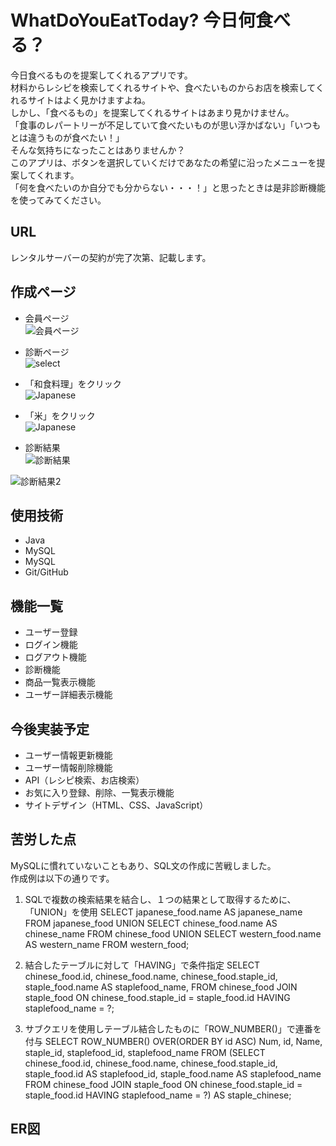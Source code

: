 # WhatDoYouEatToday? 今日何食べる？               

今日食べるものを提案してくれるアプリです。     
材料からレシピを検索してくれるサイトや、食べたいものからお店を検索してくれるサイトはよく見かけますよね。     
しかし、「食べるもの」を提案してくれるサイトはあまり見かけません。      
「食事のレパートリーが不足していて食べたいものが思い浮かばない」「いつもとは違うものが食べたい！」    
そんな気持ちになったことはありませんか？      
このアプリは、ボタンを選択していくだけであなたの希望に沿ったメニューを提案してくれます。      
「何を食べたいのか自分でも分からない・・・！」と思ったときは是非診断機能を使ってみてください。  

## URL
レンタルサーバーの契約が完了次第、記載します。

## 作成ページ
- 会員ページ     
![会員ページ](https://github.com/Erina-Aramaki/WhatDoYouEatToday/assets/75921588/c0b5e2b9-0c7b-4e9c-8f90-15d5e59272b1)

- 診断ページ   
![select](https://github.com/Erina-Aramaki/WhatDoYouEatToday/assets/75921588/7e89609c-0c81-45d9-be22-74dd16abd867)

- 「和食料理」をクリック   
![Japanese](https://github.com/Erina-Aramaki/WhatDoYouEatToday/assets/75921588/39bcbd4d-ca57-4008-bbd3-0a211bed2df0)

- 「米」をクリック  
![Japanese](https://github.com/Erina-Aramaki/WhatDoYouEatToday/assets/75921588/ac0e1622-a4ac-4ecc-93e0-cedd521071ac)

- 診断結果  
![診断結果](https://github.com/Erina-Aramaki/WhatDoYouEatToday/assets/75921588/31b761a3-5a42-4eab-a110-8dd466ac8362)

![診断結果2](https://github.com/Erina-Aramaki/WhatDoYouEatToday/assets/75921588/93983390-dca6-4311-9809-3893c209db7e)


## 使用技術        
- Java    
- MySQL      
- MySQL
- Git/GitHub


## 機能一覧      
- ユーザー登録    
- ログイン機能    
- ログアウト機能    
- 診断機能    
- 商品一覧表示機能    
- ユーザー詳細表示機能


## 今後実装予定    
- ユーザー情報更新機能    
- ユーザー情報削除機能    
- API（レシピ検索、お店検索）    
- お気に入り登録、削除、一覧表示機能
- サイトデザイン（HTML、CSS、JavaScript）

## 苦労した点
MySQLに慣れていないこともあり、SQL文の作成に苦戦しました。     
作成例は以下の通りです。

1. SQLで複数の検索結果を結合し、１つの結果として取得するために、「UNION」を使用
SELECT japanese_food.name AS japanese_name FROM japanese_food
UNION 
SELECT chinese_food.name AS chinese_name FROM chinese_food
UNION
SELECT western_food.name AS western_name FROM western_food;

2. 結合したテーブルに対して「HAVING」で条件指定 
SELECT chinese_food.id, chinese_food.name, chinese_food.staple_id, 
staple_food.name AS staplefood_name, 
FROM chinese_food JOIN staple_food ON chinese_food.staple_id = staple_food.id 
HAVING staplefood_name = ?;

3. サブクエリを使用しテーブル結合したものに「ROW_NUMBER()」で連番を付与
SELECT 
ROW_NUMBER() OVER(ORDER BY id ASC) Num, id, Name, staple_id, staplefood_id, staplefood_name
FROM (SELECT chinese_food.id, chinese_food.name, chinese_food.staple_id, 
staple_food.id AS staplefood_id, staple_food.name AS staplefood_name 
FROM chinese_food JOIN staple_food ON chinese_food.staple_id = staple_food.id 
HAVING staplefood_name = ?) AS staple_chinese;

## ER図





